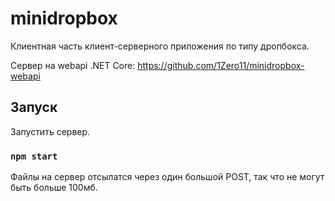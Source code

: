 # minidropbox

Клиентная часть клиент-серверного приложения по типу дропбокса.

Сервер на webapi .NET Core: https://github.com/1Zero11/minidropbox-webapi

## Запуск

Запустить сервер.

### `npm start`

Файлы на сервер отсылатся через один большой POST, так что не могут быть больше 100мб.

